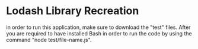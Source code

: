 # Lodash Library Recreation
in order to run this application, make sure to download the "test" files. After you are required to have installed Bash in order to run the code by using the command "node test/file-name.js".
